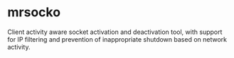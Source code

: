 # mrsocko
Client activity aware socket activation and deactivation tool, with support for IP filtering and prevention of inappropriate shutdown based on network activity.
